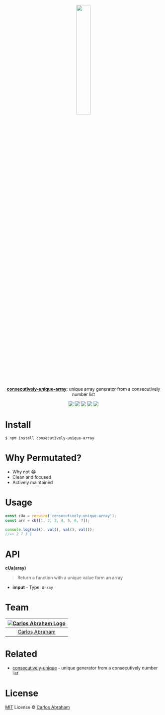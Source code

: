 
<p align="center">
	<a href="https://www.npmjs.com/package/consecutively-unique-array"><img src="https://cdn.abraham.gq/projects/consecutively-unique-array/logo.svg" width="30%"></a>
	<br>
	<br>
	<br>
	<br>
	<a href="https://www.npmjs.com/package/consecutively-unique-array"><b>consecutively-unique-array</b></a>: unique array generator from a consecutively number list
</p>

<p align="center">
	<a href="https://travis-ci.org/abranhe/consecutively-unique-array"><img src="https://img.shields.io/travis/abranhe/consecutively-unique-array.svg?logo=travis" /></a>
	<a href="https://github.com/abranhe"><img src="https://abranhe.com/badge.svg"></a>
	<a href="https://cash.me/$abranhe"><img src="https://cdn.abraham.gq/badges/cash-me.svg"></a>
	<a href="https://www.patreon.com/abranhe"><img src="https://cdn.abraham.gq/badges/patreon.svg" /></a>
	<a href="https://github.com/abranhe/permutated/blob/master/LICENSE"><img src="https://img.shields.io/github/license/abranhe/consecutively-unique-array.svg" /></a>
</p>

# Install

```
$ npm install consecutively-unique-array
```

# Why Permutated?

- Why not 😂
- Clean and focused
- Actively maintained


# Usage

```js
const cUa = require('consecutively-unique-array');
const arr = cU([1, 2, 3, 4, 5, 6, 7]);

console.log(val(), val(), val(), val());
//=> 2 7 3 1
```

# API

**cUa(aray)**

> Return a function with a unique value form an array

- **imput** - Type: `Array`
# Team

|[![Carlos Abraham Logo](https://avatars3.githubusercontent.com/u/21347264?s=50&v=4)](https://19cah.com)|
| :-: |
| [Carlos Abraham](https://github.com/abranhe) |

# Related

- [consecutively-unique](https://github.com/abranhe/consecutively-unique) -  unique generator from a consecutively number list


# License

[MIT](https://github.com/abranhe/consecutively-unique-array/blob/master/LICENSE) License © [Carlos Abraham](https://github.com/abranhe)
